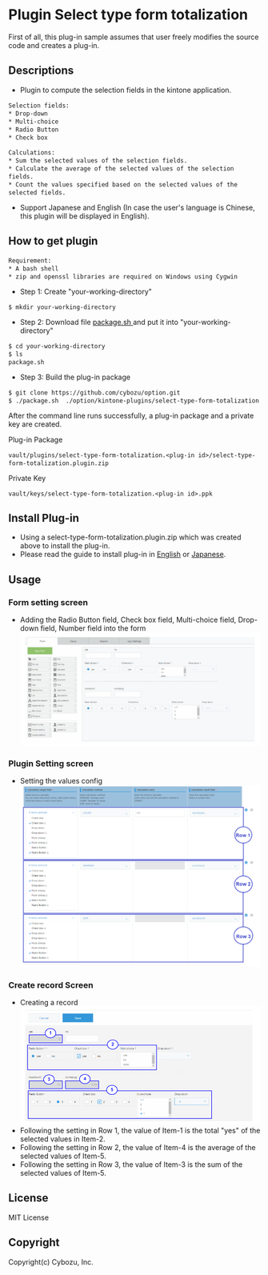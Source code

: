 # Plugin Select type form totalization
First of all, this plug-in sample assumes that user freely modifies the source code and creates a plug-in.

## Descriptions
* Plugin to compute the selection fields in the kintone application.
```
Selection fields:
* Drop-down
* Multi-choice
* Radio Button
* Check box
```
```
Calculations:
* Sum the selected values of the selection fields.
* Calculate the average of the selected values of the selection fields.
* Count the values specified based on the selected values of the selected fields.
```
* Support Japanese and English (In case the user's language is Chinese, this plugin will be displayed in English).

## How to get plugin 
```
Requirement:
* A bash shell
* zip and openssl libraries are required on Windows using Cygwin
```
* Step 1: Create "your-working-directory"
```
$ mkdir your-working-directory
```
* Step 2: Download file [package.sh ](https://github.com/kintone/plugin-sdk/blob/master/package.sh) and put it into "your-working-directory"
```
$ cd your-working-directory
$ ls
package.sh
```
* Step 3: Build the plug-in package
```
$ git clone https://github.com/cybozu/option.git
$ ./package.sh  ./option/kintone-plugins/select-type-form-totalization
```
After the command line runs successfully, a plug-in package and a private key are created.

Plug-in Package
```
vault/plugins/select-type-form-totalization.<plug-in id>/select-type-form-totalization.plugin.zip
```

Private Key
```
vault/keys/select-type-form-totalization.<plug-in id>.ppk
```

## Install Plug-in
* Using a select-type-form-totalization.plugin.zip which was created above to install the plug-in.
* Please read the guide to install plug-in in [English](https://help.cybozu.com/en/k/admin/plugin.html) or [Japanese](https://help.cybozu.com/ja/k/admin/plugin.html).


## Usage

### Form setting screen
*  Adding the Radio Button field, Check box field, Multi-choice field, Drop-down field, Number field into the form
![overview image](./readmeImage/formSetting.PNG?raw=true)
### Plugin Setting screen
* Setting the values config
![overview image](./readmeImage/pluginSetting.PNG?raw=true)
### Create record Screen
* Creating a record
![overview image](./readmeImage/setting_ssr.PNG?raw=true)
* Following the setting in Row 1, the value of Item-1 is the total "yes" of the selected values in Item-2.
* Following the setting in Row 2, the value of Item-4 is the average of the selected values of Item-5.
* Following the setting in Row 3, the value of Item-3 is the sum of the selected values of Item-5.

## License
MIT License

## Copyright
Copyright(c) Cybozu, Inc.
